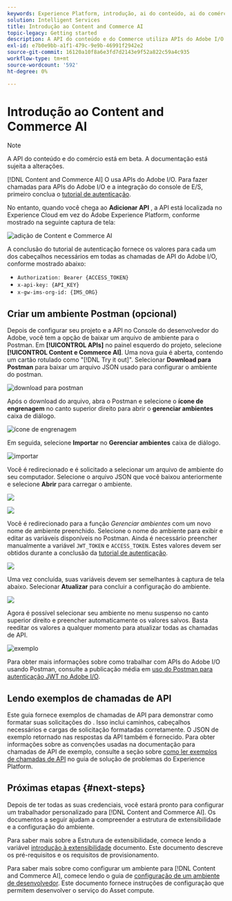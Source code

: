 ```yaml
---
keywords: Experience Platform, introdução, ai do conteúdo, ai do comércio, ai do conteúdo e ai do comércio
solution: Intelligent Services
title: Introdução ao Content and Commerce AI
topic-legacy: Getting started
description: A API do conteúdo e do Commerce utiliza APIs do Adobe I/O. Para fazer chamadas para APIs do Adobe I/O e a Integração do console de E/S, primeiro complete o tutorial de autenticação.
exl-id: e7b0e9bb-a1f1-479c-9e9b-46991f2942e2
source-git-commit: 16120a10f8a6e3fd7d2143e9f52a822c59a4c935
workflow-type: tm+mt
source-wordcount: '592'
ht-degree: 0%

---
```


# Introdução ao Content and Commerce AI

>[!NOTE]
>
>A API do conteúdo e do comércio está em beta. A documentação está sujeita a alterações.

[!DNL Content and Commerce AI] O usa APIs do Adobe I/O. Para fazer chamadas para APIs do Adobe I/O e a integração do console de E/S, primeiro conclua o [tutorial de autenticação](https://www.adobe.com/go/platform-api-authentication-en).

No entanto, quando você chega ao **Adicionar API** , a API está localizada no Experience Cloud em vez do Adobe Experience Platform, conforme mostrado na seguinte captura de tela:

![adição de Content e Commerce AI](./images/add-api.png)

A conclusão do tutorial de autenticação fornece os valores para cada um dos cabeçalhos necessários em todas as chamadas de API do Adobe I/O, conforme mostrado abaixo:

- `Authorization: Bearer {ACCESS_TOKEN}`
- `x-api-key: {API_KEY}`
- `x-gw-ims-org-id: {IMS_ORG}`

## Criar um ambiente Postman (opcional)

Depois de configurar seu projeto e a API no Console do desenvolvedor do Adobe, você tem a opção de baixar um arquivo de ambiente para o Postman. Em **[!UICONTROL APIs]** no painel esquerdo do projeto, selecione **[!UICONTROL Content e Commerce AI]**. Uma nova guia é aberta, contendo um cartão rotulado como &quot;[!DNL Try it out]&quot;. Selecionar **Download para Postman** para baixar um arquivo JSON usado para configurar o ambiente do postman.

![download para postman](./images/add-to-postman.png)

Após o download do arquivo, abra o Postman e selecione o **ícone de engrenagem** no canto superior direito para abrir o **gerenciar ambientes** caixa de diálogo.

![ícone de engrenagem](./images/select-gear-icon.png)

Em seguida, selecione **Importar** no **Gerenciar ambientes** caixa de diálogo.

![importar](./images/import.png)

Você é redirecionado e é solicitado a selecionar um arquivo de ambiente do seu computador. Selecione o arquivo JSON que você baixou anteriormente e selecione **Abrir** para carregar o ambiente.

![](./images/choose-your-file.png)

![](./images/click-open.png)

Você é redirecionado para a função *Gerenciar ambientes* com um novo nome de ambiente preenchido. Selecione o nome do ambiente para exibir e editar as variáveis disponíveis no Postman. Ainda é necessário preencher manualmente a variável `JWT_TOKEN` e `ACCESS_TOKEN`. Estes valores devem ser obtidos durante a conclusão da [tutorial de autenticação](https://www.adobe.com/go/platform-api-authentication-en).

![](./images/re-direct.png)

Uma vez concluída, suas variáveis devem ser semelhantes à captura de tela abaixo. Selecionar **Atualizar** para concluir a configuração do ambiente.

![](./images/final-environment.png)

Agora é possível selecionar seu ambiente no menu suspenso no canto superior direito e preencher automaticamente os valores salvos. Basta reeditar os valores a qualquer momento para atualizar todas as chamadas de API.

![exemplo](./images/select-environment.png)

Para obter mais informações sobre como trabalhar com APIs do Adobe I/O usando Postman, consulte a publicação média em [uso do Postman para autenticação JWT no Adobe I/O](https://medium.com/adobetech/using-postman-for-jwt-authentication-on-adobe-i-o-7573428ffe7f).

## Lendo exemplos de chamadas de API

Este guia fornece exemplos de chamadas de API para demonstrar como formatar suas solicitações do . Isso inclui caminhos, cabeçalhos necessários e cargas de solicitação formatadas corretamente. O JSON de exemplo retornado nas respostas da API também é fornecido. Para obter informações sobre as convenções usadas na documentação para chamadas de API de exemplo, consulte a seção sobre [como ler exemplos de chamadas de API](../../landing/troubleshooting.md) no guia de solução de problemas do Experience Platform.

## Próximas etapas {#next-steps}

Depois de ter todas as suas credenciais, você estará pronto para configurar um trabalhador personalizado para [!DNL Content and Commerce AI]. Os documentos a seguir ajudam a compreender a estrutura de extensibilidade e a configuração do ambiente.

Para saber mais sobre a Estrutura de extensibilidade, comece lendo a variável [introdução à extensibilidade](https://experienceleague.adobe.com/docs/asset-compute/using/extend/understand-extensibility.html) documento. Este documento descreve os pré-requisitos e os requisitos de provisionamento.

Para saber mais sobre como configurar um ambiente para [!DNL Content and Commerce AI], comece lendo o guia de [configuração de um ambiente de desenvolvedor](https://experienceleague.adobe.com/docs/asset-compute/using/extend/setup-environment.html). Este documento fornece instruções de configuração que permitem desenvolver o serviço do Asset compute.
